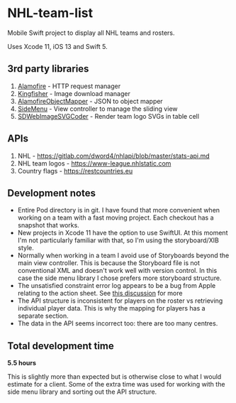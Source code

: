 # NHL-team-list
Mobile Swift project to display all NHL teams and rosters.

Uses Xcode 11, iOS 13 and Swift 5.

## 3rd party libraries

1. [Alamofire](https://github.com/Alamofire/Alamofire) - HTTP request manager
2. [Kingfisher](https://github.com/onevcat/Kingfisher) - Image download manager
3. [AlamofireObjectMapper](https://github.com/tristanhimmelman/AlamofireObjectMapper) - JSON to object mapper
4. [SideMenu](https://github.com/jonkykong/SideMenu) - View controller to manage the sliding view
5. [SDWebImageSVGCoder](https://github.com/SDWebImage/SDWebImageSVGCoder) - Render team logo SVGs in table cell

## APIs

1. NHL - https://gitlab.com/dword4/nhlapi/blob/master/stats-api.md
2. NHL team logos - https://www-league.nhlstatic.com
3. Country flags - https://restcountries.eu

## Development notes

* Entire Pod directory is in git. I have found that more convenient when working on a team with a fast moving project. Each checkout has a snapshot that works.
* New projects in Xcode 11 have the option to use SwiftUI. At this moment I'm not particularly familiar with that, so I'm using the storyboard/XIB style.
* Normally when working in a team I avoid use of Storyboards beyond the main view controller. This is because the Storyboard file is not conventional XML and doesn't work well with version control. In this case the side menu library I chose prefers more storyboard structure.
* The unsatisfied constraint error log appears to be a bug from Apple relating to the action sheet. See [this discussion](https://stackoverflow.com/questions/55653187/swift-default-alertviewcontroller-breaking-constraints) for more
* The API structure is inconsistent for players on the roster vs retrieving individual player data. This is why the mapping for players has a separate section.
* The data in the API seems incorrect too: there are too many centres.

## Total development time
**5.5 hours**

This is slightly more than expected but is otherwise close to what I would estimate for a client. Some of the extra time was used for working with the side menu library and sorting out the API structure.
